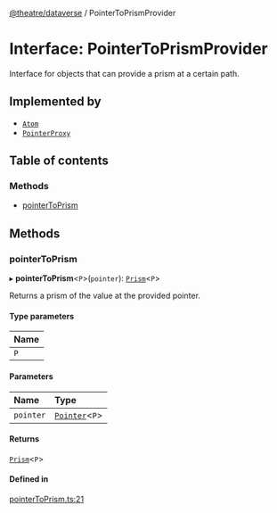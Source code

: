 [@theatre/dataverse](../README.md) / PointerToPrismProvider

# Interface: PointerToPrismProvider

Interface for objects that can provide a prism at a certain path.

## Implemented by

- [`Atom`](../classes/Atom.md)
- [`PointerProxy`](../classes/PointerProxy.md)

## Table of contents

### Methods

- [pointerToPrism](PointerToPrismProvider.md#pointertoprism)

## Methods

### pointerToPrism

▸ **pointerToPrism**<`P`\>(`pointer`): [`Prism`](Prism-1.md)<`P`\>

Returns a prism of the value at the provided pointer.

#### Type parameters

| Name |
| :------ |
| `P` |

#### Parameters

| Name | Type |
| :------ | :------ |
| `pointer` | [`Pointer`](../README.md#pointer)<`P`\> |

#### Returns

[`Prism`](Prism-1.md)<`P`\>

#### Defined in

[pointerToPrism.ts:21](https://github.com/theatre-js/theatre/blob/327b859ed/packages/dataverse/src/pointerToPrism.ts#L21)
